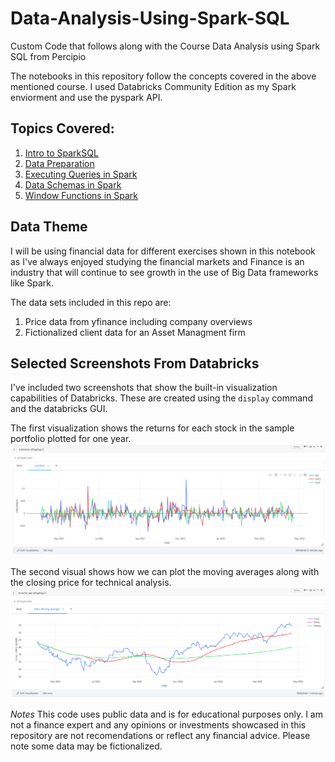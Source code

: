 # Data-Analysis-Using-Spark-SQL
Custom Code that follows along with the Course Data Analysis using Spark SQL from Percipio

The notebooks in this repository follow the concepts covered in the above mentioned course. I used Databricks Community Edition as my Spark enviorment and use the pyspark API.

## Topics Covered:

1. [Intro to SparkSQL](https://github.com/ggsmith842/Data-Analysis-using-Spark-SQL/blob/main/Part%20I%20Intro%20to%20Spark%20SQL.ipynb)
2. [Data Preparation](https://github.com/ggsmith842/Data-Analysis-using-Spark-SQL/blob/main/Part%20II%20Data%20Preparation%20for%20Spark.ipynb)
3. [Executing Queries in Spark](https://github.com/ggsmith842/Data-Analysis-using-Spark-SQL/blob/main/Part%20III%20Executing%20Queries.ipynb)
4. [Data Schemas in Spark](https://github.com/ggsmith842/Data-Analysis-using-Spark-SQL/blob/main/Part%20IV%20Schemas.ipynb)
5. [Window Functions in Spark](https://github.com/ggsmith842/Data-Analysis-using-Spark-SQL/blob/main/Part%20V%20Window%20Functions.ipynb)

## Data Theme
I will be using financial data for different exercises shown in this notebook as I've always enjoyed studying the financial markets and Finance is an industry that will continue to see growth in the use of Big Data frameworks like Spark. 

The data sets included in this repo are:
1. Price data from yfinance including company overviews
2. Fictionalized client data for an Asset Managment firm

## Selected Screenshots From Databricks

I've included two screenshots that show the built-in visualization capabilities of Databricks. These are created using the `display` command and the databricks GUI.

The first visualization shows the returns for each stock in the sample portfolio plotted for one year.
![Stock returns](https://github.com/ggsmith842/Data-Analysis-using-Spark-SQL/blob/main/Databricks%20Images/databricks_ex_returns.png)

The second visual shows how we can plot the moving averages along with the closing price for technical analysis.
![Technical Indicators](https://github.com/ggsmith842/Data-Analysis-using-Spark-SQL/blob/main/Databricks%20Images/databricks_ex_ma.png)


*Notes*
This code uses public data and is for educational purposes only. I am not a finance expert and any opinions or investments showcased in this repository are not recomendations or reflect any financial advice. Please note some data may be fictionalized.
